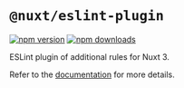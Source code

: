 # `@nuxt/eslint-plugin`

[![npm version][npm-version-src]][npm-version-href]
[![npm downloads][npm-downloads-src]][npm-downloads-href]

ESLint plugin of additional rules for Nuxt 3.

Refer to the [documentation](https://eslint.nuxt.com/packages/plugin) for more details.

<!-- Badges -->

[npm-version-src]: https://img.shields.io/npm/v/@nuxt/eslint-plugin?style=flat-square
[npm-version-href]: https://npmjs.com/package/@nuxt/eslint-plugin
[npm-downloads-src]: https://img.shields.io/npm/dm/@nuxt/eslint-plugin?style=flat-square
[npm-downloads-href]: https://npmjs.com/package/@nuxt/eslint-plugin
[github-actions-src]: https://img.shields.io/github/workflow/status/nuxt/eslint-plugin/ci/main?style=flat-square
[github-actions-href]: https://github.com/nuxt/eslint-plugin/actions?query=workflow%3Aci
[codecov-src]: https://img.shields.io/codecov/c/gh/nuxt/eslint-plugin/main?style=flat-square
[codecov-href]: https://codecov.io/gh/nuxt/eslint-plugin
[lgtm-src]: https://img.shields.io/lgtm/grade/javascript/github/nuxt/eslint-plugin?style=flat-square
[lgtm-href]: https://lgtm.com/projects/g/nuxt/eslint-plugin
[bundlephobia-src]: https://img.shields.io/bundlephobia/minzip/@nuxt/eslint-plugin?style=flat-square
[bundlephobia-href]: https://bundlephobia.com/package/@nuxt/eslint-plugin
